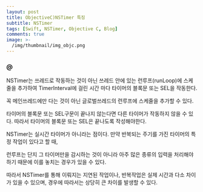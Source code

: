 ```yaml
---
layout: post
title: ObjectiveC)NSTimer 특징
subtitle: NSTimer
tags: [Swift, NSTimer, Objective C, Blog]
comments: true
image: >-
  /img/thumbnail/img_objc.png
---
```


### @

NSTimer는 쓰레드로 작동하는 것이 아닌 쓰레드 안에 있는 런루프(runLoop)에 스케줄을 추가하여 TimerInterval에 걸린 시간 마다 타이머의 블록문 또는 SEL을 작동한다.

꼭 메인쓰레드에만 다는 것이 아닌 글로벌쓰레드의 런루프에 스케줄을 추가할 수 있다.

타이머의 블록문 또는 SEL구문이 끝나지 않는다면 다른 타이머가 작동하지 않을 수 있다. 따라서 타이머의 블록문 또는 SEL은 끝나도록 작성해야한다.

NSTimer는 실시간 타이머가 아니라는 점이다. 만약 반복되는 주기를 가진 타이머의 특정 작업이 있다고 할 때,

런루프는 단지 그 타이머만을 감시하는 것이 아니라 아주 많은 종류의 입력을 처리해야 하기 때문에 이를 놓치는 경우가 있을 수 있다.

따라서 NSTimer를 통해 이뤄지는 지연된 작업이나, 반복작업은 실제 시간과 다소 차이가 있을 수 있으며, 경우에 따라서는 상당히 큰 차이를 발생할 수 있다.
